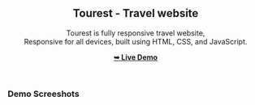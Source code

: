 <div align="center">
  


  <br />
  <br />

  <h2 align="center">Tourest - Travel website</h2>

  Tourest is fully responsive travel website, <br />Responsive for all devices, built using HTML, CSS, and JavaScript.

  <a href="https://pandagithub11.github.io/Dabotics/"><strong>➥ Live Demo</strong></a>

</div>

<br />

### Demo Screeshots







